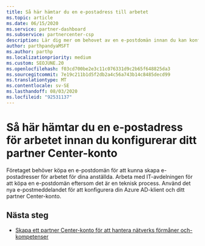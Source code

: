 ```yaml
---
title: Så här hämtar du en e-postadress till arbetet
ms.topic: article
ms.date: 06/15/2020
ms.service: partner-dashboard
ms.subservice: partnercenter-csp
description: Lär dig mer om behovet av en e-postdomän innan du kan konfigurera ett Azure AD-konto i Partner Center. Lär dig också hur du köper en e-postdomän.
author: parthpandyaMSFT
ms.author: parthp
ms.localizationpriority: medium
ms.custom: SEOJUNE.20
ms.openlocfilehash: f03cd700be2e3c11c076331d9c2b65f648825da3
ms.sourcegitcommit: 7e19c211b1d5f2db2a4c56a743b14c8485decd99
ms.translationtype: MT
ms.contentlocale: sv-SE
ms.lasthandoff: 08/03/2020
ms.locfileid: "92531137"
---
```

# <a name="how-to-get-a-work-email-address-before-you-set-up-your-partner-center-account"></a>Så här hämtar du en e-postadress för arbetet innan du konfigurerar ditt partner Center-konto

Företaget behöver köpa en e-postdomän för att kunna skapa e-postadresser för arbetet för dina anställda. Arbeta med IT-avdelningen för att köpa en e-postdomän eftersom det är en teknisk process. Använd det nya e-postmeddelandet för att konfigurera din Azure AD-klient och ditt partner Center-konto.

## <a name="next-steps"></a>Nästa steg

- [Skapa ett partner Center-konto för att hantera nätverks förmåner och-kompetenser](mpn-create-a-partner-center-account.md)